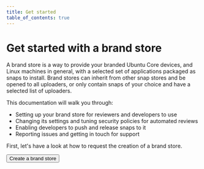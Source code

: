 ```yaml
---
title: Get started
table_of_contents: true
---
```


# Get started with a brand store

A brand store is a way to provide your branded Ubuntu Core devices, and Linux machines in general, with a selected set of applications packaged as snaps to install. Brand stores can inherit from other snap stores and be opened to all uploaders, or only contain snaps of your choice and have a selected list of uploaders.

This documentation will walk you through:

* Setting up your brand store for reviewers and developers to use
* Changing its settings and tuning security policies for automated reviews
* Enabling developers to push and release snaps to it
* Reporting issues and getting in touch for support

First, let's have a look at how to request the creation of a brand store.

<p><a href="create.md"><button class="p-button--base">Create a brand store</button></a></p>
